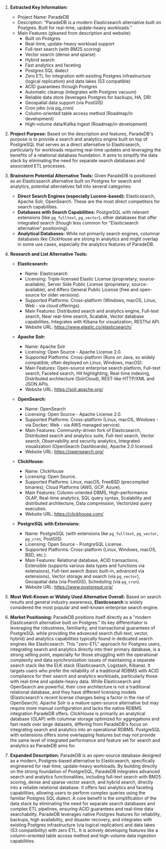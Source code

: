 1.  **Extracted Key Information:**
    *   Project Name: ParadeDB
    *   Description: "ParadeDB is a modern Elasticsearch alternative built on Postgres. Built for real-time, update-heavy workloads."
    *   Main Features (gleaned from description and website):
        *   Built on Postgres
        *   Real-time, update-heavy workload support
        *   Full-text search (with BM25 scoring)
        *   Vector search (dense and sparse)
        *   Hybrid search
        *   Fast analytics and faceting
        *   Postgres SQL dialect
        *   Zero ETL for integration with existing Postgres infrastructure (logical replication) and data lakes (S3 compatible)
        *   ACID guarantees through Postgres
        *   Automatic cleanup (integrates with Postgres vacuum)
        *   Reliable data store (leverages Postgres for backups, HA, DR)
        *   Geospatial data support (via PostGIS)
        *   Cron jobs (via pg_cron)
        *   Column-oriented table access method (Roadmap/in development)
        *   High-volume data/Kafka ingest (Roadmap/in development)

2.  **Project Purpose:**
    Based on the description and features, ParadeDB's purpose is to provide a search and analytics engine built on top of PostgreSQL that serves as a direct alternative to Elasticsearch, particularly for workloads requiring real-time updates and leveraging the benefits of a relational database foundation. It aims to simplify the data stack by eliminating the need for separate search databases and associated ETL processes.

3.  **Brainstorm Potential Alternative Tools:**
    Given ParadeDB is positioned as an Elasticsearch alternative built on Postgres for search and analytics, potential alternatives fall into several categories:
    *   **Direct Search Engines (especially Lucene-based):** Elasticsearch, Apache Solr, OpenSearch. These are the most direct competitors for search capabilities.
    *   **Databases with Search Capabilities:** PostgreSQL with relevant extensions (like `pg_fulltext`, `pg_vector`), other databases that offer integrated search (though less common for "Elasticsearch alternative" positioning).
    *   **Analytical Databases:** While not primarily search engines, columnar databases like ClickHouse are strong in analytics and might overlap in some use cases, especially the analytics features of ParadeDB.

4.  **Research and List Alternative Tools:**

    *   **Elasticsearch:**
        *   Name: Elasticsearch
        *   Licensing: Triple-licensed Elastic License (proprietary; source-available), Server Side Public License (proprietary; source-available), and Affero General Public License (free and open-source for older versions).
        *   Supported Platforms: Cross-platform (Windows, macOS, Linux, Web - via cloud offerings).
        *   Main Features: Distributed search and analytics engine, Full-text search, Near real-time search, Scalable, Vector database capabilities, Integrates with Kibana for visualization, RESTful API.
        *   Website URL: https://www.elastic.co/elasticsearch/

    *   **Apache Solr:**
        *   Name: Apache Solr
        *   Licensing: Open Source - Apache License 2.0.
        *   Supported Platforms: Cross-platform (Runs on Java, so widely compatible; often deployed on Linux, Windows, macOS).
        *   Main Features: Open-source enterprise search platform, Full-text search, Faceted search, Hit highlighting, Real-time indexing, Distributed architecture (SolrCloud), REST-like HTTP/XML and JSON APIs.
        *   Website URL: https://solr.apache.org/

    *   **OpenSearch:**
        *   Name: OpenSearch
        *   Licensing: Open Source - Apache License 2.0.
        *   Supported Platforms: Cross-platform (Linux, macOS, Windows - via Docker; Web - via AWS managed service).
        *   Main Features: Community-driven fork of Elasticsearch, Distributed search and analytics suite, Full-text search, Vector search, Observability and security analytics, Integrated visualization (OpenSearch Dashboards), Apache 2.0 licensed.
        *   Website URL: https://opensearch.org/

    *   **ClickHouse:**
        *   Name: ClickHouse
        *   Licensing: Open Source.
        *   Supported Platforms: Linux, macOS, FreeBSD (precompiled binaries); Cloud Platforms (AWS, GCP, Azure).
        *   Main Features: Column-oriented DBMS, High-performance OLAP, Real-time analytics, SQL query syntax, Scalability and distributed architecture, Data compression, Vectorized query execution.
        *   Website URL: https://clickhouse.com/

    *   **PostgreSQL with Extensions:**
        *   Name: PostgreSQL (with extensions like `pg_fulltext`, `pg_vector`, `pg_cron`, PostGIS)
        *   Licensing: Open Source - PostgreSQL License.
        *   Supported Platforms: Cross-platform (Linux, Windows, macOS, BSD, etc.).
        *   Main Features: Relational database, ACID transactions, Extensible (supports various data types and functions via extensions), Full-text search (basic built-in, advanced via extensions), Vector storage and search (via `pg_vector`), Geospatial data (via PostGIS), Scheduling (via `pg_cron`).
        *   Website URL: https://www.postgresql.org/

5.  **Most Well-Known or Widely Used Alternative Overall:**
    Based on search results and general industry awareness, **Elasticsearch** is widely considered the most popular and well-known enterprise search engine.

6.  **Market Positioning:**
    ParadeDB positions itself directly as a "modern Elasticsearch alternative built on Postgres." Its key differentiator is leveraging the robustness, familiarity, and transactional guarantees of PostgreSQL while providing the advanced search (full-text, vector, hybrid) and analytics capabilities typically found in dedicated search engines like Elasticsearch. This "zero-ETL" approach for Postgres users, integrating search and analytics directly into their primary database, is a strong selling point, especially for those struggling with the operational complexity and data synchronization issues of maintaining a separate search stack like the ELK stack (Elasticsearch, Logstash, Kibana). It targets users who prefer the reliability of a traditional RDBMS with ACID compliance for their search and analytics workloads, particularly those with real-time and update-heavy data. While Elasticsearch and OpenSearch are powerful, their core architecture is not a traditional relational database, and they have different licensing models (Elasticsearch's recent license changes being a factor in the rise of OpenSearch). Apache Solr is a mature open-source alternative but may require more manual configuration and lacks the native RDBMS integration ParadeDB offers. ClickHouse is primarily an analytical database (OLAP) with columnar storage optimized for aggregations and fast reads over large datasets, differing from ParadeDB's focus on integrating search and analytics into an operational RDBMS. PostgreSQL with extensions offers some overlapping features but may not provide the same level of integrated performance and feature set for search and analytics as ParadeDB aims for.

7.  **Expanded Description:**
    ParadeDB is an open-source database designed as a modern, Postgres-based alternative to Elasticsearch, specifically engineered for real-time, update-heavy workloads. By building directly on the strong foundation of PostgreSQL, ParadeDB integrates advanced search and analytics functionalities, including full-text search with BM25 scoring, dense and sparse vector search, and hybrid search, directly into a reliable relational database. It offers fast analytics and faceting capabilities, allowing users to perform complex queries using the familiar Postgres SQL dialect. A core benefit is the simplification of the data stack by eliminating the need for separate search databases and complex ETL pipelines, ensuring ACID guarantees and real-time data searchability. ParadeDB leverages native Postgres features for reliability, backups, high availability, and disaster recovery, and integrates with existing Postgres infrastructure (via logical replication) and data lakes (S3 compatibility) with zero ETL. It is actively developing features like a column-oriented table access method and high-volume data ingestion capabilities.